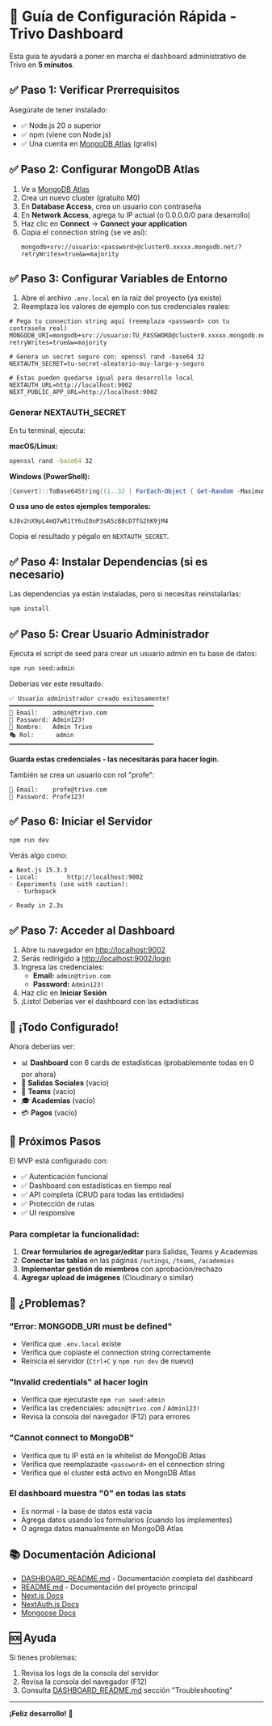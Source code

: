 # 🚀 Guía de Configuración Rápida - Trivo Dashboard

Esta guía te ayudará a poner en marcha el dashboard administrativo de Trivo en **5 minutos**.

## ✅ Paso 1: Verificar Prerrequisitos

Asegúrate de tener instalado:
- ✅ Node.js 20 o superior
- ✅ npm (viene con Node.js)
- ✅ Una cuenta en [MongoDB Atlas](https://www.mongodb.com/cloud/atlas) (gratis)

## ✅ Paso 2: Configurar MongoDB Atlas

1. Ve a [MongoDB Atlas](https://cloud.mongodb.com/)
2. Crea un nuevo cluster (gratuito M0)
3. En **Database Access**, crea un usuario con contraseña
4. En **Network Access**, agrega tu IP actual (o 0.0.0.0/0 para desarrollo)
5. Haz clic en **Connect** → **Connect your application**
6. Copia el connection string (se ve así):
   ```
   mongodb+srv://usuario:<password>@cluster0.xxxxx.mongodb.net/?retryWrites=true&w=majority
   ```

## ✅ Paso 3: Configurar Variables de Entorno

1. Abre el archivo `.env.local` en la raíz del proyecto (ya existe)
2. Reemplaza los valores de ejemplo con tus credenciales reales:

```env
# Pega tu connection string aquí (reemplaza <password> con tu contraseña real)
MONGODB_URI=mongodb+srv://usuario:TU_PASSWORD@cluster0.xxxxx.mongodb.net/trivo?retryWrites=true&w=majority

# Genera un secret seguro con: openssl rand -base64 32
NEXTAUTH_SECRET=tu-secret-aleatorio-muy-largo-y-seguro

# Estas pueden quedarse igual para desarrollo local
NEXTAUTH_URL=http://localhost:9002
NEXT_PUBLIC_APP_URL=http://localhost:9002
```

### Generar NEXTAUTH_SECRET

En tu terminal, ejecuta:

**macOS/Linux:**
```bash
openssl rand -base64 32
```

**Windows (PowerShell):**
```powershell
[Convert]::ToBase64String((1..32 | ForEach-Object { Get-Random -Maximum 256 }))
```

**O usa uno de estos ejemplos temporales:**
```
kJ8v2nX9pL4mQ7wR1tY6uI0oP3sA5zB8cD7fG2hK9jM4
```

Copia el resultado y pégalo en `NEXTAUTH_SECRET`.

## ✅ Paso 4: Instalar Dependencias (si es necesario)

Las dependencias ya están instaladas, pero si necesitas reinstalarlas:

```bash
npm install
```

## ✅ Paso 5: Crear Usuario Administrador

Ejecuta el script de seed para crear un usuario admin en tu base de datos:

```bash
npm run seed:admin
```

Deberías ver este resultado:

```
✅ Usuario administrador creado exitosamente!
━━━━━━━━━━━━━━━━━━━━━━━━━━━━━━━━━━━━━━━━
📧 Email:    admin@trivo.com
🔑 Password: Admin123!
👤 Nombre:   Admin Trivo
🎭 Rol:      admin
━━━━━━━━━━━━━━━━━━━━━━━━━━━━━━━━━━━━━━━━
```

**Guarda estas credenciales - las necesitarás para hacer login.**

También se crea un usuario con rol "profe":
```
📧 Email:    profe@trivo.com
🔑 Password: Profe123!
```

## ✅ Paso 6: Iniciar el Servidor

```bash
npm run dev
```

Verás algo como:

```
▲ Next.js 15.3.3
- Local:        http://localhost:9002
- Experiments (use with caution):
  · turbopack

✓ Ready in 2.3s
```

## ✅ Paso 7: Acceder al Dashboard

1. Abre tu navegador en [http://localhost:9002](http://localhost:9002)
2. Serás redirigido a [http://localhost:9002/login](http://localhost:9002/login)
3. Ingresa las credenciales:
   - **Email:** `admin@trivo.com`
   - **Password:** `Admin123!`
4. Haz clic en **Iniciar Sesión**
5. ¡Listo! Deberías ver el dashboard con las estadísticas

## 🎉 ¡Todo Configurado!

Ahora deberías ver:

- 📊 **Dashboard** con 6 cards de estadísticas (probablemente todas en 0 por ahora)
- 🏃 **Salidas Sociales** (vacío)
- 👥 **Teams** (vacío)
- 🎓 **Academias** (vacío)
- 💳 **Pagos** (vacío)

## 🔧 Próximos Pasos

El MVP está configurado con:
- ✅ Autenticación funcional
- ✅ Dashboard con estadísticas en tiempo real
- ✅ API completa (CRUD para todas las entidades)
- ✅ Protección de rutas
- ✅ UI responsive

### Para completar la funcionalidad:

1. **Crear formularios de agregar/editar** para Salidas, Teams y Academias
2. **Conectar las tablas** en las páginas `/outings`, `/teams`, `/academies`
3. **Implementar gestión de miembros** con aprobación/rechazo
4. **Agregar upload de imágenes** (Cloudinary o similar)

## 🐛 ¿Problemas?

### "Error: MONGODB_URI must be defined"
- Verifica que `.env.local` existe
- Verifica que copiaste el connection string correctamente
- Reinicia el servidor (`Ctrl+C` y `npm run dev` de nuevo)

### "Invalid credentials" al hacer login
- Verifica que ejecutaste `npm run seed:admin`
- Verifica las credenciales: `admin@trivo.com` / `Admin123!`
- Revisa la consola del navegador (F12) para errores

### "Cannot connect to MongoDB"
- Verifica que tu IP está en la whitelist de MongoDB Atlas
- Verifica que reemplazaste `<password>` en el connection string
- Verifica que el cluster está activo en MongoDB Atlas

### El dashboard muestra "0" en todas las stats
- Es normal - la base de datos está vacía
- Agrega datos usando los formularios (cuando los implementes)
- O agrega datos manualmente en MongoDB Atlas

## 📚 Documentación Adicional

- [DASHBOARD_README.md](DASHBOARD_README.md) - Documentación completa del dashboard
- [README.md](README.md) - Documentación del proyecto principal
- [Next.js Docs](https://nextjs.org/docs)
- [NextAuth.js Docs](https://next-auth.js.org/)
- [Mongoose Docs](https://mongoosejs.com/docs/)

## 🆘 Ayuda

Si tienes problemas:
1. Revisa los logs de la consola del servidor
2. Revisa la consola del navegador (F12)
3. Consulta [DASHBOARD_README.md](DASHBOARD_README.md) sección "Troubleshooting"

---

**¡Feliz desarrollo! 🚀**
